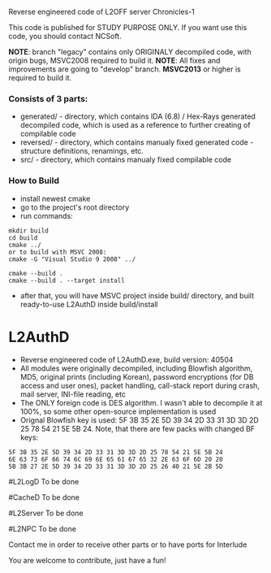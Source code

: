 Reverse engineered code of L2OFF server Chronicles-1

This code is published for STUDY PURPOSE ONLY. If you want use this code, you should contact NCSoft.

**NOTE**: branch "legacy" contains only ORIGINALY decompiled code, with origin bugs, MSVC2008 required to build it.
**NOTE**: All fixes and improvements are going to "develop" branch. **MSVC2013** or higher is required to build it.

### Consists of 3 parts:
* generated/ - directory, which contains IDA (6.8) / Hex-Rays generated decompiled code, which is used as a reference to further creating of compilable code
* reversed/ - directory, which contains manualy fixed generated code - structure definitions, renamings, etc.
* src/ - directory, which contains manualy fixed compilable code

### How to Build
* install newest cmake
* go to the project's root directory
* run commands:
```
mkdir build
cd build
cmake ../
or to build with MSVC 2008:
cmake -G "Visual Studio 9 2008" ../

cmake --build .
cmake --build . --target install
```
* after that, you will have MSVC project inside build/ directory, and built ready-to-use L2AuthD inside build/install

# L2AuthD
* Reverse engineered code of L2AuthD.exe, build version: 40504
* All modules were originally decompiled, including Blowfish algorithm, MD5, original prints (including Korean), password encryptions (for DB access and user ones), packet handling, call-stack report during crash, mail server, INI-file reading, etc
* The ONLY foreign code is DES algorithm. I wasn't able to decompile it at 100%, so some other open-source implementation is used
* Orignal Blowfish key is used: 5F 3B 35 2E 5D 39 34 2D 33 31 3D 3D 2D 25 78 54 21 5E 5B 24. Note, that there are few packs with changed BF keys:
```
5F 3B 35 2E 5D 39 34 2D 33 31 3D 3D 2D 25 78 54 21 5E 5B 24
6E 63 73 6F 66 74 6C 69 6E 65 61 67 65 32 2E 63 6F 6D 20 20
5B 3B 27 2E 5D 39 34 2D 33 31 3D 3D 2D 25 26 40 21 5E 2B 5D
```

#L2LogD
To be done

#CacheD
To be done

#L2Server
To be done

#L2NPC
To be done

Contact me in order to receive other parts or to have ports for Interlude

You are welcome to contribute, just have a fun!
